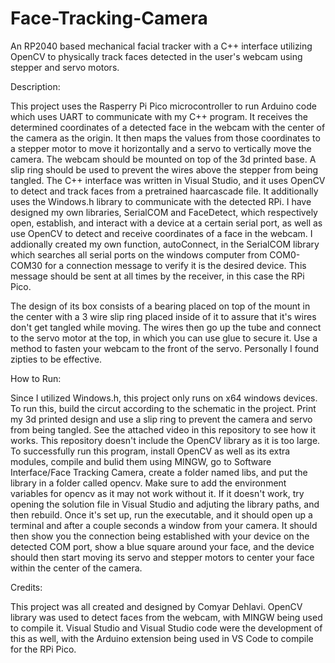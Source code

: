 # Face-Tracking-Camera
An RP2040 based mechanical facial tracker with a C++ interface utilizing OpenCV to physically track faces detected in the user's webcam using stepper and servo motors.

Description: 

This project uses the Rasperry Pi Pico microcontroller to run Arduino code which uses UART to communicate with my C++ program. It receives the determined coordinates of a detected face in the webcam with the center of the camera as the origin. It then maps the values from those coordinates to a stepper motor to move it horizontally and a servo to vertically move the camera. The webcam should be mounted on top of the 3d printed base. A slip ring should be used to prevent the wires above the stepper from being tangled. The C++ interface was written in Visual Studio, and it uses OpenCV to detect and track faces from a pretrained haarcascade file. It additionally uses the Windows.h library to communicate with the detected RPi. I have designed my own libraries, SerialCOM and FaceDetect, which respectively open, establish, and interact with a device at a certain serial port, as well as use OpenCV to detect and receive coordinates of a face in the webcam. I addionally created my own function, autoConnect, in the   SerialCOM library which searches all serial ports on the windows computer from COM0-COM30 for a connection message to verify it is the desired device. This message should be sent at all times by the receiver, in this case the RPi Pico.                       

The design of its box consists of a bearing placed on top of the mount in the center with a 3 wire slip ring placed inside of it to assure that it's wires don't get tangled while moving. The wires then go up the tube and connect to the servo motor at the top, in which you can use glue to secure it. Use a method to fasten your webcam to the front of the servo. Personally I found zipties to be effective.

How to Run: 

Since I utilized Windows.h, this project only runs on x64 windows devices. To run this, build the circut according to the schematic in the project. Print my 3d printed design and use a slip ring to prevent the camera and servo from being tangled. See the attached video in this repository to see how it works. This repository doesn't include the OpenCV library as it is too large. To successfully run this program, install OpenCV as well as its extra modules, compile and bulid them using MINGW, go to Software Interface/Face Tracking Camera, create a folder named libs, and put the library in a folder called opencv. Make sure to add the environment variables for opencv as it may not work without it. If it doesn't work, try opening the solution file in Visual Studio and adjuting the library paths, and then rebuild. Once it's set up, run the executable, and it should open up a terminal and after a couple seconds a window from your camera. It should then show you the connection being established with your device on the detected COM port, show a blue square around your face, and the device should then start moving  its servo and stepper motors to center your face within the center of the camera.

Credits: 

This project was all created and designed by Comyar Dehlavi.
OpenCV library was used to detect faces from the webcam, with MINGW being used to compile it.
Visual Studio and Visual Studio code were the development of this as well, with the Arduino extension being used in VS Code to compile for the RPi Pico.


